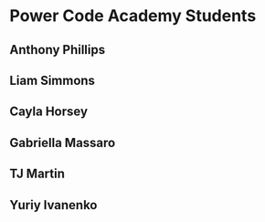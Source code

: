 # Power Code Academy Students
## Anthony Phillips
## Liam Simmons
## Cayla Horsey
## Gabriella Massaro
## TJ Martin
## Yuriy Ivanenko